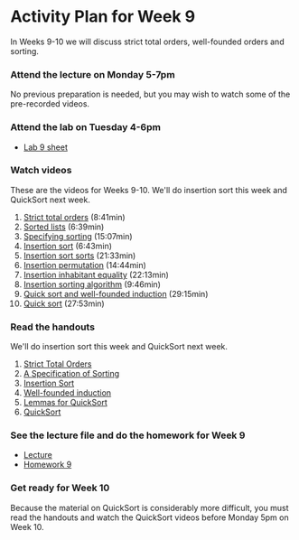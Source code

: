 # Activity Plan for Week 9

In Weeks 9-10 we will discuss strict total orders, well-founded orders and sorting.

### Attend the lecture on Monday 5-7pm

No previous preparation is needed, but you may wish to watch some of the pre-recorded videos.

### Attend the lab on Tuesday 4-6pm

 * [Lab 9 sheet](/files/LectureNotes/files/exercises/lab9.lagda.md)

### Watch videos

These are the videos for Weeks 9-10. We'll do insertion sort this week and QuickSort next week.

 1. [Strict total orders](https://bham.cloud.panopto.eu/Panopto/Pages/Viewer.aspx?id=ce434595-61ec-4c2c-9b01-af9e010666e4) (8:41min)
 1. [Sorted lists](https://bham.cloud.panopto.eu/Panopto/Pages/Viewer.aspx?id=4661d632-a65c-4d00-abe5-af9e01065ffc) (6:39min)
 1. [Specifying sorting](https://bham.cloud.panopto.eu/Panopto/Pages/Viewer.aspx?id=b9bac8a8-998d-467f-9493-af9e010666b6) (15:07min)
 1. [Insertion sort](https://bham.cloud.panopto.eu/Panopto/Pages/Viewer.aspx?id=279824e1-d4fe-4ba5-a00a-af9e01066759) (6:43min)
 1. [Insertion sort sorts](https://bham.cloud.panopto.eu/Panopto/Pages/Viewer.aspx?id=16f2d773-3445-4eac-a669-af9e01066027) (21:33min)
 1. [Insertion permutation](https://bham.cloud.panopto.eu/Panopto/Pages/Viewer.aspx?id=bfd6cfab-5656-46a7-9a9b-af9e01066734) (14:44min)
 1. [Insertion inhabitant equality](https://bham.cloud.panopto.eu/Panopto/Pages/Viewer.aspx?id=e268a761-d1b3-4ee3-91f7-af9e01066054) (22:13min)
 1. [Insertion sorting algorithm](https://bham.cloud.panopto.eu/Panopto/Pages/Viewer.aspx?id=0e41c384-313b-4280-b721-af9e010667c0) (9:46min)
 1. [Quick sort and well-founded induction](https://bham.cloud.panopto.eu/Panopto/Pages/Viewer.aspx?id=a9ee9df0-5b1a-4dcf-b9cc-af9e0106682b) (29:15min)
 1. [Quick sort](https://bham.cloud.panopto.eu/Panopto/Pages/Viewer.aspx?id=bc40652c-1e11-43ff-9a7d-af9e010660ae) (27:53min)

### Read the handouts

We'll do insertion sort this week and QuickSort next week.

 1. [Strict Total Orders](/files/LectureNotes/files/strict-total-order.lagda.md)
 1. [A Specification of Sorting](/files/LectureNotes/files/sorting.lagda.md)
 1. [Insertion Sort](/files/LectureNotes/files/insertion-sort.lagda.md)
 1. [Well-founded induction](/files/LectureNotes/files/well-founded.lagda.md)
 1. [Lemmas for QuickSort](/files/LectureNotes/files/quick-sort-lemmas.lagda.md)
 1. [QuickSort](/files/LectureNotes/files/quick-sort.lagda.md)

### See the lecture file and do the homework for Week 9

 * [Lecture](/files/LectureNotes/files/insertion-sort-lecture.lagda.md)
 * [Homework 9](/files/LectureNotes/files/exercises/homework9.lagda.md)

### Get ready for Week 10

Because the material on QuickSort is considerably more difficult, you must read the handouts and watch the QuickSort videos before Monday 5pm on Week 10.
